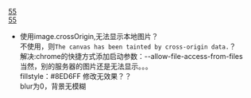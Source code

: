 [55](https://github.com/Benleie/hello-world/blob/master/ha/demo/zen%20garden/fake.PNG)   
[55](https://timgsa.baidu.com/timg?image&quality=80&size=b9999_10000&sec=1508343071730&di=48dd516a658020ff2964eb6832560dfc&imgtype=0&src=http%3A%2F%2Fpic2.ooopic.com%2F12%2F27%2F35%2F43bOOOPIC15_1024.jpg)

+ 使用image.crossOrigin,无法显示本地图片？    
不使用，则`The canvas has been tainted by cross-origin data.`？   
解决:chrome的快捷方式添加启动参数：--allow-file-access-from-files     
当然，别的服务器的图片还是无法显示。。。   
fillstyle：#8ED6FF  修改无效果？？    
blur为0，背景无模糊
